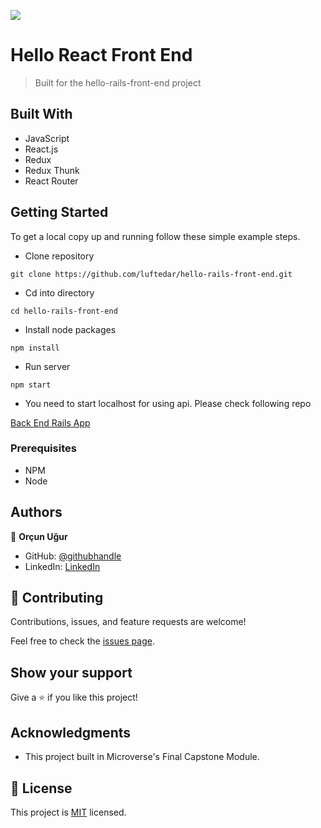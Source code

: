 ![](https://img.shields.io/badge/Microverse-blueviolet)

# Hello React Front End

> Built for the hello-rails-front-end project


## Built With

- JavaScript
- React.js
- Redux
- Redux Thunk
- React Router

## Getting Started

To get a local copy up and running follow these simple example steps.

- Clone repository

```
git clone https://github.com/luftedar/hello-rails-front-end.git
```

- Cd into directory

```
cd hello-rails-front-end
```

- Install node packages

```
npm install
```

- Run server

```
npm start
```

- You need to start localhost for using api. Please check following repo

[Back End Rails App](https://github.com/luftedar/hello-rails-back-end)

### Prerequisites

- NPM
- Node

## Authors

👤 **Orçun Uğur**

- GitHub: [@githubhandle](https://github.com/luftedar)
- LinkedIn: [LinkedIn](https://www.linkedin.com/in/orcunugur)

## 🤝 Contributing

Contributions, issues, and feature requests are welcome!

Feel free to check the [issues page](../../issues/).

## Show your support

Give a ⭐️ if you like this project!

## Acknowledgments

- This project built in Microverse's Final Capstone Module.

## 📝 License

This project is [MIT](./MIT.md) licensed.